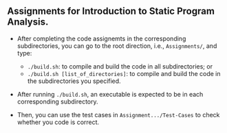 ## Assignments for Introduction to Static Program Analysis.

- After completing the code assignemts in the corresponding subdirectories, you can go to the root direction, i.e., `Assignments/`, and type:

	- `./build.sh`: to compile and build the code in all subdirectories; or
	- `./build.sh [list_of_directories]`: to compile and build the code in the subdirectories you specified.

- After running `./build.sh`, an executable is expected to be in each corresponding subdirectory.

- Then, you can use the test cases in `Assignment.../Test-Cases` to check whether you code is correct.
